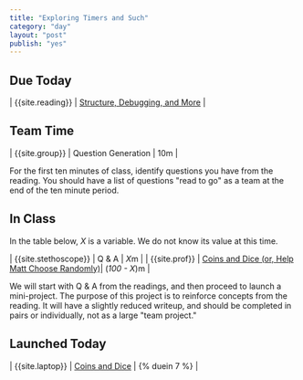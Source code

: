```yaml
---
title: "Exploring Timers and Such"
category: "day"
layout: "post"
publish: "yes"
---
```


## Due Today

| {{site.reading}} | [Structure, Debugging, and More]({{site.todo}}/ja10/) |

## Team Time

| {{site.group}} | Question Generation | 10m |

For the first ten minutes of class, identify questions you have from the reading. You should have a list of questions "read to go" as a team at the end of the ten minute period.

## In Class

In the table below, *X* is a variable. We do not know its value at this time.

| {{site.stethoscope}} | Q & A | *X*m | 
| {{site.prof}} | [Coins and Dice (or, Help Matt Choose Randomly)]({{site.todo}}/jtp2/)| (*100 - X*)m |

We will start with Q & A from the readings, and then proceed to launch a mini-project. The purpose of this project is to reinforce concepts from the reading. It will have a slightly reduced writeup, and should be completed in pairs or individually, not as a large "team project."

## Launched Today

| {{site.laptop}} | [Coins and Dice]({{site.todo}}/jtp2/) | {% duein 7 %} |